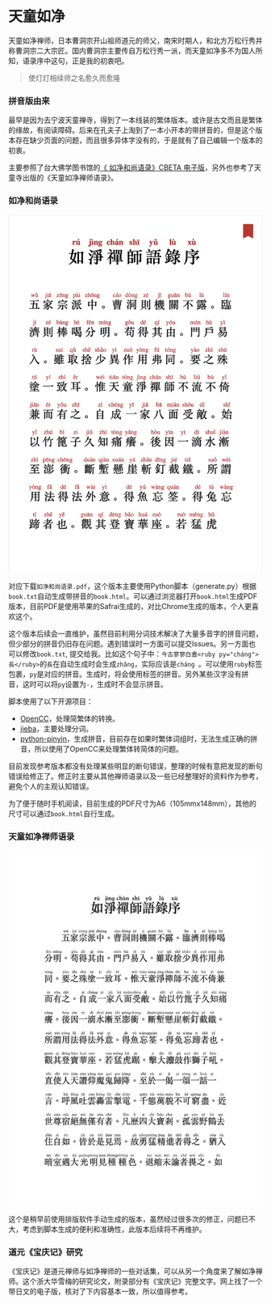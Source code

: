 # 天童如净

天童如净禅师，日本曹洞宗开山祖师道元的师父，南宋时期人，和北方万松行秀并称曹洞宗二大宗匠。国内曹洞宗主要传自万松行秀一派，而天童如净多不为国人所知，语录序中这句，正是我的初衷吧。

> 使灯灯相续师之名愈久而愈隆

### 拼音版由来
最早是因为去宁波天童禅寺，得到了一本线装的繁体版本。或许是古文而且是繁体的缘故，有阅读障碍。后来在孔夫子上淘到了一本小开本的带拼音的，但是这个版本存在缺少页面的问题，而且很多异体字没有的，于是就有了自己编辑一个版本的初衷。

主要参照了台大佛学图书馆的[《 如净和尚语录》CBETA 电子版](http://buddhism.lib.ntu.edu.tw/BDLM/sutra/chi_pdf/sutra19/T48n2002A.pdf)，另外也参考了天童寺出版的《天童如净禅师语录》。

### 如净和尚语录
![](./如净和尚语录.png)

对应下载`如净和尚语录.pdf`，这个版本主要使用Python脚本（generate.py）根据`book.txt`自动生成带拼音的`book.html`。可以通过浏览器打开`book.html`生成PDF版本，目前PDF是使用苹果的Safrai生成的，对比Chrome生成的版本，个人更喜欢这个。

这个版本后续会一直维护，虽然目前利用分词技术解决了大量多音字的拼音问题，但少部分的拼音仍旧存在问题。遇到错误时一方面可以提交Issues。另一方面也可以修改`book.txt`, 提交给我。比如这个句子中：`今古寥寥白晝<ruby py="cháng">長</ruby>`的`長`在自动生成时会生成`zhǎng`，实际应该是`cháng `。可以使用`ruby`标签包裹，`py`是对应的拼音。生成时，将会使用标签的拼音。另外某些汉字没有拼音，这时可以将`py`设置为`-`，生成时不会显示拼音。

脚本使用了以下开源项目：

- [OpenCC](https://github.com/BYVoid/OpenCC)，处理简繁体的转换。
- [jieba](https://github.com/fxsjy/jieba)，主要处理分词。
- [python-pinyin](https://github.com/mozillazg/python-pinyin)，生成拼音，目前存在如果时繁体词组时，无法生成正确的拼音，所以使用了OpenCC来处理繁体转简体的问题。

目前发现参考版本都没有处理某些明显的断句错误，整理的时候有意把发现的断句错误给修正了。修正时主要从其他禅师语录以及一些已经整理好的资料作为参考，避免个人的主观认知错误。

为了便于随时手机阅读，目前生成的PDF尺寸为A6（105mmx148mm），其他的尺寸可以通过`book.html`自行生成。


### 天童如净禅师语录
![](./天童如净禅师语录.png)

这个是稍早前使用排版软件手动生成的版本，虽然经过很多次的修正，问题已不大，考虑到脚本生成的便利和准确性，此版本后续将不再维护。

### 道元《宝庆记》研究
《宝庆记》是道元禅师与如净禅师的一些对话集，可以从另一个角度来了解如净禅师。这个浙大华雪梅的研究论文，附录部分有《宝庆记》完整文字。网上找了一个带日文的电子版，核对了下内容基本一致，所以值得参考。
